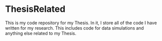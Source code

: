 # ThesisRelated
This is my code repository for my Thesis. In it, I store all of the code I have written for my research. This includes code for data simulations and anything else related to my Thesis.
